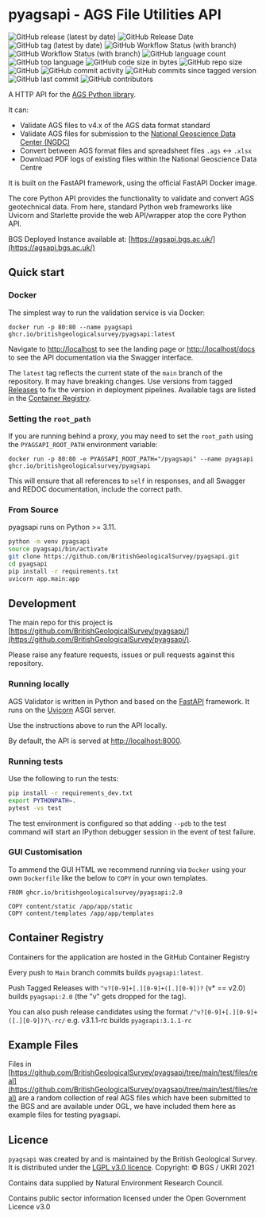 # pyagsapi - AGS File Utilities API

![GitHub release (latest by date)](https://img.shields.io/github/v/release/BritishGeologicalSurvey/pyagsapi?style=for-the-badge)
![GitHub Release Date](https://img.shields.io/github/release-date/BritishGeologicalSurvey/pyagsapi?style=for-the-badge)
![GitHub tag (latest by date)](https://img.shields.io/github/v/tag/BritishGeologicalSurvey/pyagsapi?style=for-the-badge)
![GitHub Workflow Status (with branch)](https://img.shields.io/github/actions/workflow/status/BritishGeologicalSurvey/pyagsapi/lint_and_test.yml?label=Tests&style=for-the-badge)
![GitHub Workflow Status (with branch)](https://img.shields.io/github/actions/workflow/status/BritishGeologicalSurvey/pyagsapi/main.yml?style=for-the-badge)
![GitHub language count](https://img.shields.io/github/languages/count/BritishGeologicalSurvey/pyagsapi?style=for-the-badge)
![GitHub top language](https://img.shields.io/github/languages/top/BritishGeologicalSurvey/pyagsapi?style=for-the-badge)
![GitHub code size in bytes](https://img.shields.io/github/languages/code-size/BritishGeologicalSurvey/pyagsapi?style=for-the-badge)
![GitHub repo size](https://img.shields.io/github/repo-size/BritishGeologicalSurvey/pyagsapi?style=for-the-badge)
![GitHub](https://img.shields.io/github/license/BritishGeologicalSurvey/pyagsapi?style=for-the-badge)
![GitHub commit activity](https://img.shields.io/github/commit-activity/y/BritishGeologicalSurvey/pyagsapi?style=for-the-badge)
![GitHub commits since tagged version](https://img.shields.io/github/commits-since/BritishGeologicalSurvey/pyagsapi/v4.4?style=for-the-badge)
![GitHub last commit](https://img.shields.io/github/last-commit/BritishGeologicalSurvey/pyagsapi?style=for-the-badge)
![GitHub contributors](https://img.shields.io/github/contributors/BritishGeologicalSurvey/pyagsapi?style=for-the-badge)

A HTTP API for the [AGS Python library](https://gitlab.com/ags-data-format-wg/ags-python-library).

It can:

- Validate AGS files to v4.x of the AGS data format standard
- Validate AGS files for submission to the [National Geoscience Data Center (NGDC)](http://transfer.bgs.ac.uk/ingestion)
- Convert between AGS format files and spreadsheet files `.ags` <-> `.xlsx`
- Download PDF logs of existing files within the National Geoscience Data Centre

It is built on the FastAPI framework, using the official FastAPI Docker image.

The core Python API provides the functionality to validate and convert AGS geotechnical data. From here, standard Python web frameworks like Uvicorn and Starlette provide the web API/wrapper atop the core Python API.

BGS Deployed Instance available at: [https://agsapi.bgs.ac.uk/](https://agsapi.bgs.ac.uk/)

## Quick start

### Docker

The simplest way to run the validation service is via Docker:

```
docker run -p 80:80 --name pyagsapi ghcr.io/britishgeologicalsurvey/pyagsapi:latest
```

Navigate to [http://localhost](http://localhost) to see the landing page or [http://localhost/docs](http://localhost/docs) to see the API documentation via the Swagger interface.

The `latest` tag reflects the current state of the `main` branch of the repository. It may have breaking changes. Use versions from tagged [Releases](https://github.com/BritishGeologicalSurvey/pyagsapi/releases) to fix the version in deployment pipelines. Available tags are listed in the [Container Registry](https://github.com/BritishGeologicalSurvey/AGS-Validator/pkgs/container/pyagsapi).

### Setting the `root_path`

If you are running behind a proxy, you may need to set the `root_path` using the `PYAGSAPI_ROOT_PATH` environment variable:

```
docker run -p 80:80 -e PYAGSAPI_ROOT_PATH="/pyagsapi" --name pyagsapi ghcr.io/britishgeologicalsurvey/pyagsapi
```

This will ensure that all references to `self` in responses, and all Swagger and REDOC documentation, include the correct path.

### From Source

pyagsapi runs on Python >= 3.11.

```bash
python -m venv pyagsapi
source pyagsapi/bin/activate
git clone https://github.com/BritishGeologicalSurvey/pyagsapi.git
cd pyagsapi
pip install -r requirements.txt
uvicorn app.main:app 
```

## Development

The main repo for this project is [https://github.com/BritishGeologicalSurvey/pyagsapi/](https://github.com/BritishGeologicalSurvey/pyagsapi/).

Please raise any feature requests, issues or pull requests against this repository.

### Running locally

AGS Validator is written in Python and based on the [FastAPI](https://fastapi.tiangolo.com/) framework. It runs on the [Uvicorn](https://www.uvicorn.org/) ASGI server.

Use the instructions above to run the API locally.

By default, the API is served at [http://localhost:8000](http://localhost:8000).

### Running tests

Use the following to run the tests:

```bash
pip install -r requirements_dev.txt
export PYTHONPATH=.
pytest -vs test
```

The test environment is configured so that adding `--pdb` to the test command will start an IPython debugger session in the event of test failure.

### GUI Customisation

To ammend the GUI HTML we recommend running via `Docker` using your own `Dockerfile` like the below to `COPY` in your own templates.

```
FROM ghcr.io/britishgeologicalsurvey/pyagsapi:2.0

COPY content/static /app/app/static
COPY content/templates /app/app/templates
```

## Container Registry

Containers for the application are hosted in the GitHub Container Registry

Every push to `Main` branch commits builds `pyagsapi:latest`.

Push Tagged Releases with `^v?[0-9]+[.][0-9]+([.][0-9])?` (v* == v2.0) builds `pyagsapi:2.0` (the "v" gets dropped for the tag).

You can also push release candidates using the format `/^v?[0-9]+[.][0-9]+([.][0-9])?\-rc/` e.g. v3.1.1-rc builds `pyagsapi:3.1.1-rc`

## Example Files

Files in [https://github.com/BritishGeologicalSurvey/pyagsapi/tree/main/test/files/real](https://github.com/BritishGeologicalSurvey/pyagsapi/tree/main/test/files/real) are a random collection of real AGS files which have been submitted to the BGS and are available under OGL, we have included them here as example files for testing pyagsapi.

## Licence

`pyagsapi` was created by and is maintained by the British Geological Survey.
It is distributed under the [LGPL v3.0 licence](LICENSE).
Copyright: © BGS / UKRI 2021

Contains data supplied by Natural Environment Research Council.

Contains public sector information licensed under the Open Government Licence v3.0
